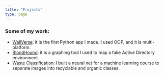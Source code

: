 ```yaml
---
title: "Projects"
type: page
---
```



### Some of my work:

- [WallVerse](/projects/wallverse/): it is the first Python app I made. I used OOP, and it is multi-platform. 
- [BloodHound](/projects/bloodhound/): it is a graphing tool I used to map a fake Active Directory environment.
- [Waste Classification](https://drive.google.com/file/d/18u6l8P-upUWnwvkci0re-BdOgvMpPrkR/view?usp=sharing): I built a neural net for a machine learning course to separate images into recyclable and organic classes.
